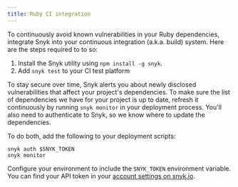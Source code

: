 ```yaml
---
title: Ruby CI integration
---
```


To continuously avoid known vulnerabilities in your Ruby dependencies, integrate Snyk into your continuous integration (a.k.a. build) system. Here are the steps required to to so:

1. Install the Snyk utility using `npm install -g snyk`.
2. Add `snyk test` to your CI test platform

To stay secure over time, Snyk alerts you about newly disclosed vulnerabilities that affect your project's dependencies. 
To make sure the list of dependencies we have for your project is up to date, refresh it continuously by running `snyk monitor` in your deployment process. You'll also need to authenticate to Snyk, so we know where to update the dependencies.

To do both, add the following to your deployment scripts:

```
snyk auth $SNYK_TOKEN
snyk monitor
```

Configure your environment to include the `SNYK_TOKEN` environment variable. You can find your API token in your [account settings on snyk.io](https://snyk.io/account/). 
